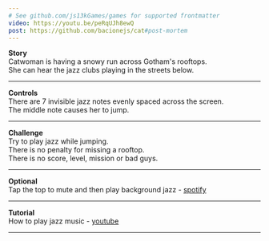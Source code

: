 ```yaml
---
# See github.com/js13kGames/games for supported frontmatter
video: https://youtu.be/peRqUJh8ewQ
post: https://github.com/bacionejs/cat#post-mortem
---
```

**Story**  
Catwoman is having a snowy run across Gotham's rooftops.  
She can hear the jazz clubs playing in the streets below.  

---
**Controls**  
There are 7 invisible jazz notes evenly spaced across the screen.  
The middle note causes her to jump.  

---
**Challenge**  
Try to play jazz while jumping.  
There is no penalty for missing a rooftop.  
There is no score, level, mission or bad guys.  

---
**Optional**  
Tap the top to mute and then play background jazz - [spotify](https://open.spotify.com/playlist/6gqJPa4A4gXTwTSGWcpC1d)  

---
**Tutorial**  
How to play jazz music - [youtube](https://youtube.com/shorts/E5WLNmErkiY?si=CXQLaWg2f1XLaixs)  

---

